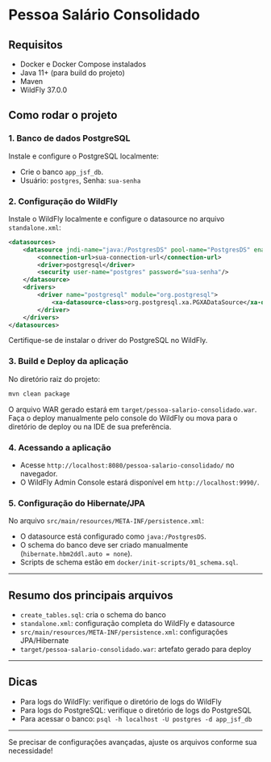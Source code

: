 # Pessoa Salário Consolidado

## Requisitos
- Docker e Docker Compose instalados
- Java 11+ (para build do projeto)
- Maven
- WildFly 37.0.0


## Como rodar o projeto

### 1. Banco de dados PostgreSQL

Instale e configure o PostgreSQL localmente:
- Crie o banco `app_jsf_db`.
- Usuário: `postgres`, Senha: `sua-senha`


### 2. Configuração do WildFly

Instale o WildFly localmente e configure o datasource no arquivo `standalone.xml`:
```xml
<datasources>
    <datasource jndi-name="java:/PostgresDS" pool-name="PostgresDS" enabled="true" use-java-context="true">
        <connection-url>sua-connection-url</connection-url>
        <driver>postgresql</driver>
        <security user-name="postgres" password="sua-senha"/>
    </datasource>
    <drivers>
        <driver name="postgresql" module="org.postgresql">
            <xa-datasource-class>org.postgresql.xa.PGXADataSource</xa-datasource-class>
        </driver>
    </drivers>
</datasources>
```
Certifique-se de instalar o driver do PostgreSQL no WildFly.

### 3. Build e Deploy da aplicação

No diretório raiz do projeto:
```sh
mvn clean package
```
O arquivo WAR gerado estará em `target/pessoa-salario-consolidado.war`.
Faça o deploy manualmente pelo console do WildFly ou mova para o diretório de deploy ou na IDE de sua preferência.


### 4. Acessando a aplicação

- Acesse `http://localhost:8080/pessoa-salario-consolidado/` no navegador.
- O WildFly Admin Console estará disponível em `http://localhost:9990/`.

### 5. Configuração do Hibernate/JPA

No arquivo `src/main/resources/META-INF/persistence.xml`:
- O datasource está configurado como `java:/PostgresDS`.
- O schema do banco deve ser criado manualmente (`hibernate.hbm2ddl.auto = none`).
- Scripts de schema estão em `docker/init-scripts/01_schema.sql`.

---

## Resumo dos principais arquivos
- `create_tables.sql`: cria o schema do banco
- `standalone.xml`: configuração completa do WildFly e datasource
- `src/main/resources/META-INF/persistence.xml`: configurações JPA/Hibernate
- `target/pessoa-salario-consolidado.war`: artefato gerado para deploy

---

## Dicas
- Para logs do WildFly: verifique o diretório de logs do WildFly
- Para logs do PostgreSQL: verifique o diretório de logs do PostgreSQL
- Para acessar o banco: `psql -h localhost -U postgres -d app_jsf_db`

---

Se precisar de configurações avançadas, ajuste os arquivos conforme sua necessidade!
